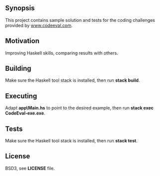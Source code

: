 ## Synopsis

This project contains sample solution and tests for the coding challenges provided by www.codeeval.com.

## Motivation

Improving Haskell skills, comparing results with others.

## Building

Make sure the Haskell tool stack is installed, then run **stack build**.

## Executing

Adapt **app\Main.hs** to point to the desired example, then run **stack exec CodeEval-exe.exe**.

## Tests

Make sure the Haskell tool stack is installed, then run **stack test**.

## License

BSD3, see **LICENSE** file.
